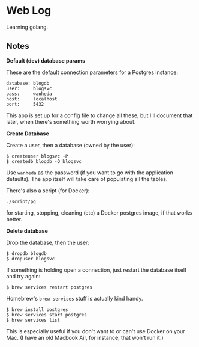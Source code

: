 # Web Log

Learning golang.

## Notes

**Default (dev) database params**

These are the default connection parameters for a Postgres instance:

    database: blogdb
    user:     blogsvc
    pass:     wanheda
    host:     localhost
    port:     5432

This app is set up for a config file to change all these, but I'll document that later, when there's something worth worrying about.

**Create Database**

Create a user, then a database (owned by the user):

    $ createuser blogsvc -P
    $ createdb blogdb -O blogsvc

Use `wanheda` as the password (if you want to go with the application defaults). The app itself will take care of populating all the tables.

There's also a script (for Docker):

    ./script/pg

for starting, stopping, cleaning (etc) a Docker postgres image, if that works better.

**Delete database**

Drop the database, then the user:

    $ dropdb blogdb
    $ dropuser blogsvc

If something is holding open a connection, just restart the database itself and try again:

    $ brew services restart postgres

Homebrew's `brew services` stuff is actually kind handy.

    $ brew install postgres
    $ brew services start postgres
    $ brew services list

This is especially useful if you don't want to or can't use Docker on your Mac. (I have an old Macbook Air, for instance, that won't run it.)
